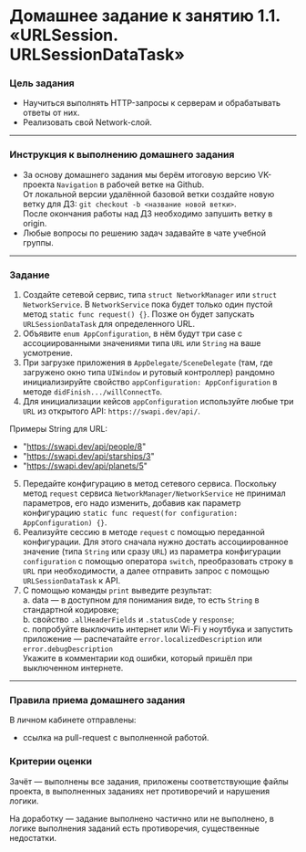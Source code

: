# Домашнее задание к занятию 1.1. «URLSession. URLSessionDataTask»

### Цель задания

- Научиться выполнять HTTP-запросы к серверам и обрабатывать ответы от них. 
- Реализовать свой Network-слой. 

---

### Инструкция к выполнению домашнего задания 

* За основу домашнего задания мы берём итоговую версию VK-проекта `Navigation` в рабочей ветке на Github.  
От локальной версии удалённой базовой ветки создайте новую ветку для ДЗ: `git checkout -b <название новой ветки>`.  
После окончания работы над ДЗ необходимо запушить ветку в origin.
* Любые вопросы по решению задач задавайте в чате учебной группы.

---

### Задание

1. Создайте сетевой сервис, типа `struct NetworkManager` или `struct NetworkService`. В `NetworkService` пока будет только один пустой метод `static func request() {}`. Позже он будет запускать `URLSessionDataTask` для определенного URL.
2. Объявите `enum AppConfiguration`, в нём будут три case с ассоциированными значениями типа `URL` или `String` на ваше усмотрение.
3. При загрузке приложения в `AppDelegate/SceneDelegate` (там, где загружено окно типа `UIWindow` и рутовый контроллер) рандомно инициализируйте свойство `appConfiguration: AppConfiguration` в методе `didFinish.../willConnectTo`.
4.  Для инициализации кейсов `appConfiguration` используйте любые три `URL` из открытого API: `https://swapi.dev/api/`. 

Примеры String для URL: 
* "https://swapi.dev/api/people/8"
* "https://swapi.dev/api/starships/3"
* "https://swapi.dev/api/planets/5"

5. Передайте конфигурацию в метод сетевого сервиса. Поскольку метод `request` сервиса `NetworkManager/NetworkService` не принимал параметров, его надо изменить, добавив как параметр конфигурацию `static func request(for configuration: AppConfiguration) {}`.
6. Реализуйте сессию в методе `request` с помощью переданной конфигурации. Для этого сначала нужно достать ассоциированное значение (типа `String` или сразу `URL`) из параметра конфигурации `configuration` с помощью оператора `switch`, преобразовать строку в `URL` при необходимости, а далее отправить запрос с помощью `URLSessionDataTask` к API.
7. С помощью команды `print` выведите результат:  
  a. data — в доступном для понимания виде, то есть `String` в стандартной кодировке;  
  b. свойство `.allHeaderFields` и `.statusCode` у `response`;  
  c. попробуйте выключить интернет или Wi-Fi у ноутбука и запустить приложение — распечатайте `error.localizedDescription` или `error.debugDescription`  
  Укажите в комментарии код ошибки, который пришёл при выключенном интернете.

---

### Правила приема домашнего задания

В личном кабинете отправлены:

- ссылка на pull-request с выполненной работой.

### Критерии оценки

Зачёт — выполнены все задания, приложены соответствующие файлы проекта, в выполненных заданиях нет противоречий и нарушения логики.

На доработку — задание выполнено частично или не выполнено, в логике выполнения заданий есть противоречия, существенные недостатки.
